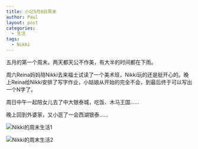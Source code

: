 ```yaml
---
title: 小记5月6日周末
author: Paul
layout: post
categories:
  - 生活
tags:
  - Nikki
---
```

五月的第一个周末。两天都天公不作美，有大半的时间都在下雨。

周六Reina妈妈陪Nikki去来福士试读了一个美术班，Nikki玩的还是挺开心的。晚上Reina给Nikki安排了写字作业，小姑娘从开始的完全不会，到最后终于可以写出一个N字了。

周日中午一起陪女儿去了中大银泰城，吃饭、木马王国……

晚上回到外婆家，又小逛了一会西湖银泰……

![Nikki的周末生活1](http://img.chztv.com/2018-0406/Nikki-May-6-01.jpg)

![Nikki的周末生活2](http://img.chztv.com/2018-0406/Nikki-May-6-02.jpg)


